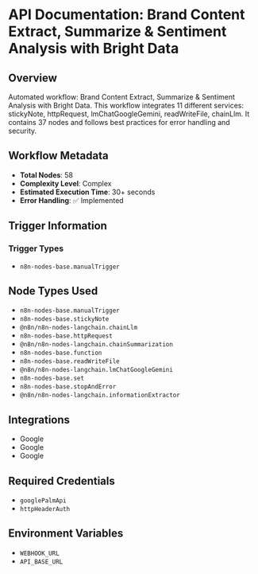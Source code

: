 # API Documentation: Brand Content Extract, Summarize & Sentiment Analysis with Bright Data

## Overview
Automated workflow: Brand Content Extract, Summarize & Sentiment Analysis with Bright Data. This workflow integrates 11 different services: stickyNote, httpRequest, lmChatGoogleGemini, readWriteFile, chainLlm. It contains 37 nodes and follows best practices for error handling and security.

## Workflow Metadata
- **Total Nodes**: 58
- **Complexity Level**: Complex
- **Estimated Execution Time**: 30+ seconds
- **Error Handling**: ✅ Implemented

## Trigger Information
### Trigger Types
- `n8n-nodes-base.manualTrigger`

## Node Types Used
- `n8n-nodes-base.manualTrigger`
- `n8n-nodes-base.stickyNote`
- `@n8n/n8n-nodes-langchain.chainLlm`
- `n8n-nodes-base.httpRequest`
- `@n8n/n8n-nodes-langchain.chainSummarization`
- `n8n-nodes-base.function`
- `n8n-nodes-base.readWriteFile`
- `@n8n/n8n-nodes-langchain.lmChatGoogleGemini`
- `n8n-nodes-base.set`
- `n8n-nodes-base.stopAndError`
- `@n8n/n8n-nodes-langchain.informationExtractor`

## Integrations
- Google
- Google
- Google

## Required Credentials
- `googlePalmApi`
- `httpHeaderAuth`

## Environment Variables
- `WEBHOOK_URL`
- `API_BASE_URL`
